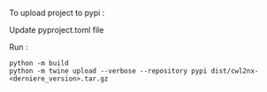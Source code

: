 To upload project to pypi :

Update pyproject.toml file

Run :
```
python -m build
python -m twine upload --verbose --repository pypi dist/cwl2nx-<derniere_version>.tar.gz
```


